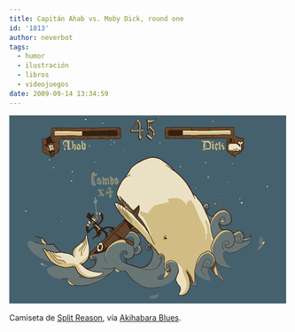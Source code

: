 ```yaml
---
title: Capitán Ahab vs. Moby Dick, round one
id: '1813'
author: neverbot
tags:
  - humor
  - ilustración
  - libros
  - videojuegos
date: 2009-09-14 13:34:59
---
```


[![](./capitan-ahab-vs-moby-dick-round-one/3700458713_b265b23fbf.jpg)](http://akihabarablues.com/2009/07/08/moby-dick-street-fighter-ii-camiseta-wtf/)

Camiseta de [Split Reason](http://www.splitreason.com/product/736#), vía [Akihabara Blues](http://akihabarablues.com/2009/07/08/moby-dick-street-fighter-ii-camiseta-wtf/).